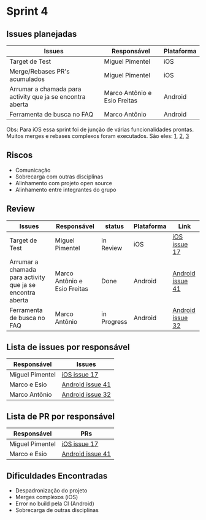 # Sprint 4

## Issues planejadas

| Issues | Responsável | Plataforma |
| ------ | ----------- | ---------- |
| Target de Test | Miguel Pimentel | iOS |
| Merge/Rebases PR's acumulados | Miguel Pimentel | iOS |
| Arrumar a chamada para activity que ja se encontra aberta | Marco Antônio e Esio Freitas | Android |
| Ferramenta de busca no FAQ | Marco Antônio | Android |

Obs: Para iOS essa sprint foi de junção de várias funcionalidades prontas. Muitos merges e rebases complexos foram executados. São eles: [1](https://github.com/Escola-em-Casa/ios-escola-em-casa/pull/11), [2](https://github.com/Escola-em-Casa/ios-escola-em-casa/pull/15), [3](https://github.com/Escola-em-Casa/ios-escola-em-casa/pull/9)

## Riscos

- Comunicação
- Sobrecarga com outras disciplinas
- Alinhamento com projeto open source
- Alinhamento entre integrantes do grupo


## Review

| Issues | Responsável | status | Plataforma | Link |
| ------ | ----------- | ------ | ---------- | ---- |
| Target de Test | Miguel Pimentel | in Review | iOS | [iOS issue 17](https://github.com/Escola-em-Casa/ios-escola-em-casa/pull/18) |
| Arrumar a chamada para activity que ja se encontra aberta | Marco Antônio e Esio Freitas | Done | Android | [Android issue 41](https://github.com/Escola-em-Casa/android-escola-em-casa/issues/41) |
| Ferramenta de busca no FAQ | Marco Antônio | in Progress | Android | [Android issue 32](https://github.com/Escola-em-Casa/android-escola-em-casa/issues/32) |

## Lista de issues por responsável

| Responsável | Issues |
| ----------- | ------ |
| Miguel Pimentel | [iOS issue 17](https://github.com/Escola-em-Casa/ios-escola-em-casa/pull/18) |
| Marco e Esio | [Android issue 41](https://github.com/Escola-em-Casa/android-escola-em-casa/issues/41) |
| Marco Antônio | [Android issue 32](https://github.com/Escola-em-Casa/android-escola-em-casa/issues/32) |

## Lista de PR por responsável

| Responsável | PRs |
| ----------- | --- |
| Miguel Pimentel | [iOS issue 17](https://github.com/Escola-em-Casa/ios-escola-em-casa/pull/18) |
| Marco e Esio | [Android issue 41](https://github.com/Escola-em-Casa/android-escola-em-casa/pull/42) |


## Dificuldades Encontradas

- Despadronização do projeto
- Merges complexos (iOS)
- Error no build pela CI (Android)
- Sobrecarga de outras disciplinas
